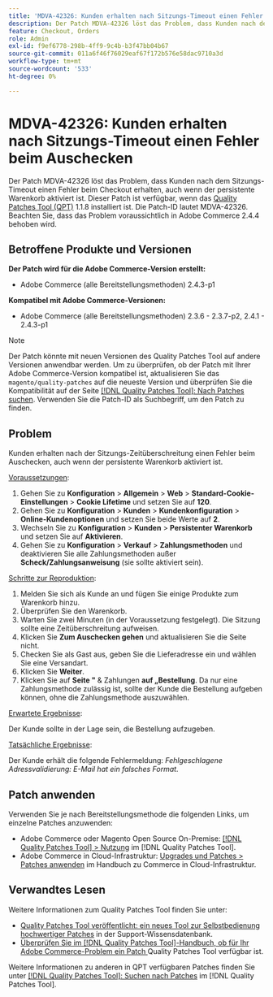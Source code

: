 ```yaml
---
title: 'MDVA-42326: Kunden erhalten nach Sitzungs-Timeout einen Fehler beim Auschecken'
description: Der Patch MDVA-42326 löst das Problem, dass Kunden nach dem Sitzungs-Timeout einen Fehler beim Checkout erhalten, auch wenn der persistente Warenkorb aktiviert ist. Dieser Patch ist verfügbar, wenn das [Quality Patches Tool (QPT)](https://experienceleague.adobe.com/de/docs/commerce-operations/tools/quality-patches-tool/quality-patches-tool-to-self-serve-quality-patches) 1.1.8 installiert ist. Die Patch-ID lautet MDVA-42326. Beachten Sie, dass das Problem voraussichtlich in Adobe Commerce 2.4.4 behoben wird.
feature: Checkout, Orders
role: Admin
exl-id: f9ef6778-298b-4ff9-9c4b-b3f47bb04b67
source-git-commit: 011a6f46f76029eaf67f172b576e58dac9710a3d
workflow-type: tm+mt
source-wordcount: '533'
ht-degree: 0%

---
```


# MDVA-42326: Kunden erhalten nach Sitzungs-Timeout einen Fehler beim Auschecken

Der Patch MDVA-42326 löst das Problem, dass Kunden nach dem Sitzungs-Timeout einen Fehler beim Checkout erhalten, auch wenn der persistente Warenkorb aktiviert ist. Dieser Patch ist verfügbar, wenn das [Quality Patches Tool (QPT)](https://experienceleague.adobe.com/de/docs/commerce-operations/tools/quality-patches-tool/quality-patches-tool-to-self-serve-quality-patches) 1.1.8 installiert ist. Die Patch-ID lautet MDVA-42326. Beachten Sie, dass das Problem voraussichtlich in Adobe Commerce 2.4.4 behoben wird.

## Betroffene Produkte und Versionen

**Der Patch wird für die Adobe Commerce-Version erstellt:**

* Adobe Commerce (alle Bereitstellungsmethoden) 2.4.3-p1

**Kompatibel mit Adobe Commerce-Versionen:**

* Adobe Commerce (alle Bereitstellungsmethoden) 2.3.6 - 2.3.7-p2, 2.4.1 - 2.4.3-p1

>[!NOTE]
>
>Der Patch könnte mit neuen Versionen des Quality Patches Tool auf andere Versionen anwendbar werden. Um zu überprüfen, ob der Patch mit Ihrer Adobe Commerce-Version kompatibel ist, aktualisieren Sie das `magento/quality-patches` auf die neueste Version und überprüfen Sie die Kompatibilität auf der Seite [[!DNL Quality Patches Tool]: Nach Patches suchen](https://experienceleague.adobe.com/de/docs/commerce-operations/tools/quality-patches-tool/quality-patches-tool-to-self-serve-quality-patches). Verwenden Sie die Patch-ID als Suchbegriff, um den Patch zu finden.

## Problem

Kunden erhalten nach der Sitzungs-Zeitüberschreitung einen Fehler beim Auschecken, auch wenn der persistente Warenkorb aktiviert ist.

<u>Voraussetzungen</u>:

1. Gehen Sie zu **Konfiguration** > **Allgemein** > **Web** > **Standard-Cookie-Einstellungen** > **Cookie Lifetime** und setzen Sie auf **120**.
1. Gehen Sie zu **Konfiguration** > **Kunden** > **Kundenkonfiguration** > **Online-Kundenoptionen** und setzen Sie beide Werte auf **2**.
1. Wechseln Sie zu **Konfiguration** > **Kunden** > **Persistenter Warenkorb** und setzen Sie auf **Aktivieren**.
1. Gehen Sie zu **Konfiguration** > **Verkauf** > **Zahlungsmethoden** und deaktivieren Sie alle Zahlungsmethoden außer **Scheck/Zahlungsanweisung** (sie sollte aktiviert sein).

<u>Schritte zur Reproduktion</u>:

1. Melden Sie sich als Kunde an und fügen Sie einige Produkte zum Warenkorb hinzu.
1. Überprüfen Sie den Warenkorb.
1. Warten Sie zwei Minuten (in der Voraussetzung festgelegt). Die Sitzung sollte eine Zeitüberschreitung aufweisen.
1. Klicken Sie **Zum Auschecken gehen** und aktualisieren Sie die Seite nicht.
1. Checken Sie als Gast aus, geben Sie die Lieferadresse ein und wählen Sie eine Versandart.
1. Klicken Sie **Weiter**.
1. Klicken Sie auf **Seite &quot;** &amp; Zahlungen **auf „Bestellung**. Da nur eine Zahlungsmethode zulässig ist, sollte der Kunde die Bestellung aufgeben können, ohne die Zahlungsmethode auszuwählen.

<u>Erwartete Ergebnisse</u>:

Der Kunde sollte in der Lage sein, die Bestellung aufzugeben.

<u>Tatsächliche Ergebnisse</u>:

Der Kunde erhält die folgende Fehlermeldung: *Fehlgeschlagene Adressvalidierung: E-Mail hat ein falsches Format*.

## Patch anwenden

Verwenden Sie je nach Bereitstellungsmethode die folgenden Links, um einzelne Patches anzuwenden:

* Adobe Commerce oder Magento Open Source On-Premise: [[!DNL Quality Patches Tool] > Nutzung](/help/tools/quality-patches-tool/usage.md) im [!DNL Quality Patches Tool].
* Adobe Commerce in Cloud-Infrastruktur: [Upgrades und Patches > Patches anwenden](https://experienceleague.adobe.com/docs/commerce-cloud-service/user-guide/develop/upgrade/apply-patches.html?lang=de) im Handbuch zu Commerce in Cloud-Infrastruktur.

## Verwandtes Lesen

Weitere Informationen zum Quality Patches Tool finden Sie unter:

* [Quality Patches Tool veröffentlicht: ein neues Tool zur Selbstbedienung hochwertiger Patches](https://experienceleague.adobe.com/de/docs/commerce-operations/tools/quality-patches-tool/quality-patches-tool-to-self-serve-quality-patches) in der Support-Wissensdatenbank.
* [Überprüfen Sie im [!DNL Quality Patches Tool]-Handbuch, ob für Ihr Adobe Commerce-Problem ein Patch ](/help/tools/quality-patches-tool/patches-available-in-qpt/check-patch-for-magento-issue-with-magento-quality-patches.md) Quality Patches Tool verfügbar ist.

Weitere Informationen zu anderen in QPT verfügbaren Patches finden Sie unter [[!DNL Quality Patches Tool]: Suchen nach Patches](https://experienceleague.adobe.com/tools/commerce-quality-patches/index.html?lang=de) im [!DNL Quality Patches Tool].
